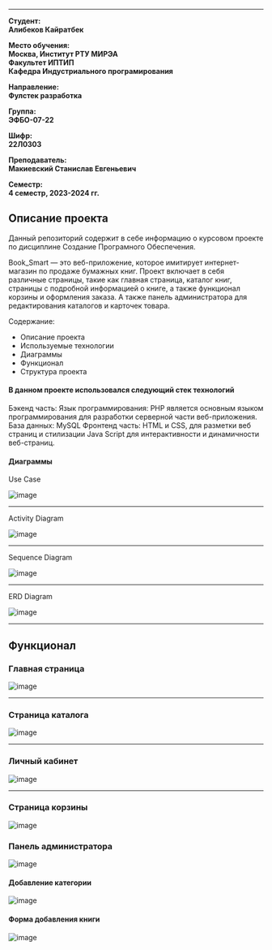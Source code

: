 ---

**Студент:**  
**Алибеков Кайратбек**  

**Место обучения:**  
**Москва, Институт РТУ МИРЭА**  
**Факультет ИПТИП**  
**Кафедра Индустриального програмирования**  

**Направление:**  
**Фулстек разработка**  

**Группа:**  
**ЭФБО-07-22**  

**Шифр:**  
**22Л0303**  

**Преподаватель:**  
**Макиевский Станислав Евгеньевич**  

**Семестр:**  
**4 семестр, 2023-2024 гг.**

## Описание проекта
Данный репозиторий содержит в себе информацию о курсовом проекте по дисциплине Создание Програмного Обеспечения. 

Book_Smart — это веб-приложение, которое имитирует интернет-магазин по продаже бумажных книг. Проект включает в себя различные страницы, такие как главная страница, каталог книг, страницы с подробной информацией о книге, а также функционал корзины и оформления заказа. А  также панель администратора для редактирования каталогов и карточек товара.

Содержание:
- Описание проекта
- Используемые технологии
- Диаграммы
- Функционал
- Структура проекта

#### В данном проекте использовался следующий стек технологий 
Бэкенд часть: 
  Язык программирования: PHP является основным языком программирования для разработки серверной части веб-приложения. 
  База данных: MySQL 
Фронтенд часть: 
  HTML и CSS, для разметки веб страниц и стилизации 
  Java Script для интерактивности и динамичности веб-страниц.

#### Диаграммы 

Use Case 

![image](https://github.com/user-attachments/assets/522b2a6d-9785-438e-94c5-dfe6d098cc72)
________

Activity Diagram
 
![image](https://github.com/user-attachments/assets/ce1a908e-3da8-485d-ac78-ed2aed00883a)
_________

Sequence Diagram

![image](https://github.com/user-attachments/assets/d4ef7a3b-eafb-408d-8fa0-f3d59f2560ac)

_____________

ERD Diagram 

![image](https://github.com/user-attachments/assets/f365451d-cb61-4831-952b-3a2bc69e85ad)

_____________

## Функционал 

### Главная страница 

![image](https://github.com/user-attachments/assets/eb6ed91f-ca6f-4a05-b4bd-729963fd5217)


_______


### Страница каталога 

![image](https://github.com/user-attachments/assets/788326ae-e48d-47aa-9419-c2a792ed89e2)



_________

### Личный кабинет 

![image](https://github.com/user-attachments/assets/a57e3de5-1305-4116-b35e-afa2735db419)


______

### Страница корзины 

![image](https://github.com/user-attachments/assets/803d94ce-7b67-482a-8372-89a686357d40)



### Панель администратора

![image](https://github.com/user-attachments/assets/3061fd98-f8c6-4bcf-8e99-53a9a943c609)


#### Добавление категории 

![image](https://github.com/user-attachments/assets/a4117354-28e8-4bf9-94b7-c81ad53bd0a0)

#### Форма добавления книги 

![image](https://github.com/user-attachments/assets/e24d3428-367d-4306-b0ad-2bf7cb63cf1d)

